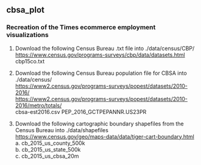 ## cbsa_plot
### Recreation of the Times ecommerce employment visualizations
  
1. Download the following Census Bureau .txt file into ./data/census/CBP/  
https://www.census.gov/programs-surveys/cbp/data/datasets.html  
cbp15co.txt  
  
2. Download the following Census Bureau population file for CBSA into ./data/census/  
https://www2.census.gov/programs-surveys/popest/datasets/2010-2016/  
https://www2.census.gov/programs-surveys/popest/datasets/2010-2016/metro/totals/  
cbsa-est2016.csv
PEP_2016_GCTPEPANNR.US23PR  
  
3. Download the following cartographic boundary shapefiles from the Census Bureau into ./data/shapefiles  
https://www.census.gov/geo/maps-data/data/tiger-cart-boundary.html  
a. cb_2015_us_county_500k  
b. cb_2015_us_state_500k  
c. cb_2015_us_cbsa_20m  

